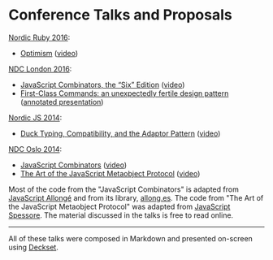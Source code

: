 # Conference Talks and Proposals

[Nordic Ruby 2016][18]:

* [Optimism][19] ([video][20])

[NDC London 2016][17]:

* [JavaScript Combinators, the “Six” Edition][14] ([video][13])
* [First-Class Commands: an unexpectedly fertile design pattern][15] ([annotated presentation][16])

[Nordic JS 2014][6]:

* [Duck Typing, Compatibility, and the Adaptor Pattern][9] ([video][10])

[NDC Oslo 2014][1]:

* [JavaScript Combinators][7] ([video][11])
* [The Art of the JavaScript Metaobject Protocol][8] ([video][12])

[1]: https://www.ndcoslo.com
[2]: https://decksetapp.com

Most of the code from the "JavaScript Combinators" is adapted from [JavaScript Allongé][3] and from its library, [allong.es][5]. The code from "The Art of the JavaScript Metaobject Protocol" was adapted from [JavaScript Spessore][4]. The material discussed in the talks is free to read online.

[3]: https://leanpub.com/javascript-allonge/read
[4]: https://leanpub.com/javascript-spessore/read
[5]: http://allong.es

[6]: https://nordicjs.com
[7]: https://speakerdeck.com/raganwald/javascript-combinators
[8]: https://speakerdeck.com/raganwald/the-art-of-the-javascript-metaobject-protocol
[9]: https://speakerdeck.com/raganwald/duck-typing-compatibility-and-the-adaptor-pattern
[10]: http://www.youtube.com/watch?v=hp7sgLVepF8
[11]: https://vimeo.com/97408202
[12]: https://vimeo.com/97415345
[13]: https://vimeo.com/153097877
[14]: https://speakerdeck.com/raganwald/javascript-combinators-the-six-edition
[15]: https://speakerdeck.com/raganwald/first-class-commands-an-unexpectedly-fertile-design-pattern
[16]: http://raganwald.com/2016/01/19/command-pattern.html
[17]: http://ndc-london.com/
[18]: http://www.nordicruby.org
[19]: https://speakerdeck.com/raganwald/optimism
[20]: https://www.youtube.com/watch?v=8xjntzo-mYc

---

All of these talks were composed in Markdown and presented on-screen using [Deckset][2].
